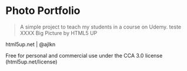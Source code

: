 # Photo Portfolio

> A simple project to teach my students in a course on Udemy.
> teste XXXX
> Big Picture by HTML5 UP

html5up.net | @ajlkn

Free for personal and commercial use under the CCA 3.0 license (html5up.net/license)
